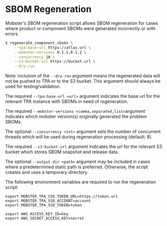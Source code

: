 # SBOM Regeneration

Mobster's SBOM regeneration script allows SBOM regeneration for cases where 
product or component SBOMs were generated incorrectly or with errors.

```sh
$ regenerate_component_sboms \
    --tpa-base-url https://atlas.url \
    --mobster-versions 0.1.1,0.1.2 \
    --concurrency 10 \
    --s3-bucket-url https://bucket.url \
    --dry-run
```

Note: inclusion of the `--dry-run` argument means the regenerated data 
will not be pushed to TPA or to the S3 bucket.
This argument should always be used for testing/validation.

The required `--tpa-base-url <url>` argument indicates the base url for 
the relevant TPA instance with SBOMs in need of regeneration.

The required `--mobster-versions <comma,separated,list>`argument indicates which 
mobster version(s) originally generated the problem SBOMs.

The optional `--concurrency <int>` argument sets the number of concurrent threads 
which will be used during regeneration processing (default: 8).

The required `--s3-bucket-url` argument indicates the url for the relevant S3 
bucket which stores SBOM snapshot and release data.

The optional `--output-dir <path>` argument may be included in cases where a 
predetermined static path is preferred.  Otherwise, the script creates and 
uses a temporary directory. 

The following environment variables are required to run the regeneration script:

```
export MOBSTER_TPA_SSO_TOKEN_URL=https://token.url
export MOBSTER_TPA_SSO_ACCOUNT=account
export MOBSTER_TPA_SSO_TOKEN=token

export AWS_ACCESS_KEY_ID=key
export AWS_SECRET_ACCESS_KEY=secret
```
